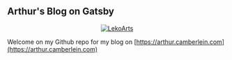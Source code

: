 ## Arthur's Blog on Gatsby

<p align="center">
  <a href="https://minimal-blog.lekoarts.de">
    <img alt="LekoArts" src="https://img.lekoarts.de/gatsby/gatsby-site-illustration.png" />
  </a>
</p>

Welcome on my Github repo for my blog on [https://arthur.camberlein.com](https://arthur.camberlein.com)
